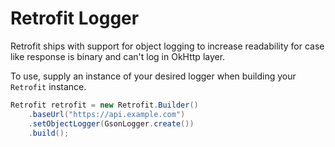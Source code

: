 Retrofit Logger
===================

Retrofit ships with support for object logging to increase readability for case like response is binary and can't log in OkHttp layer.

To use, supply an instance of your desired logger when building your `Retrofit` instance.

```java
Retrofit retrofit = new Retrofit.Builder()
    .baseUrl("https://api.example.com")
    .setObjectLogger(GsonLogger.create())
    .build();
```
